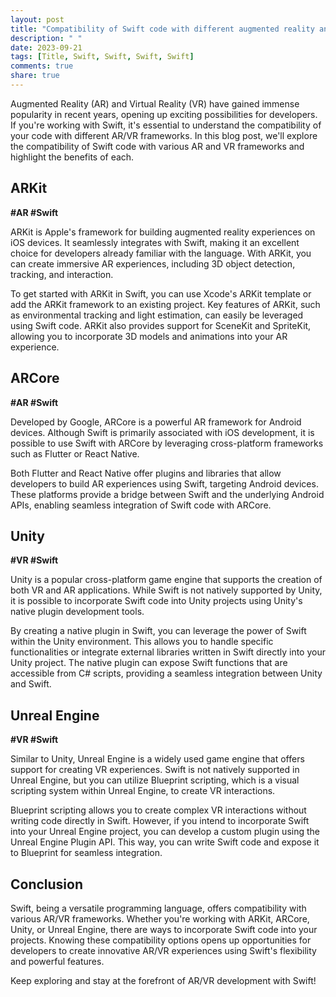 ```yaml
---
layout: post
title: "Compatibility of Swift code with different augmented reality and virtual reality frameworks"
description: " "
date: 2023-09-21
tags: [Title, Swift, Swift, Swift, Swift]
comments: true
share: true
---
```


Augmented Reality (AR) and Virtual Reality (VR) have gained immense popularity in recent years, opening up exciting possibilities for developers. If you're working with Swift, it's essential to understand the compatibility of your code with different AR/VR frameworks. In this blog post, we'll explore the compatibility of Swift code with various AR and VR frameworks and highlight the benefits of each.

## ARKit

**#AR #Swift**

ARKit is Apple's framework for building augmented reality experiences on iOS devices. It seamlessly integrates with Swift, making it an excellent choice for developers already familiar with the language. With ARKit, you can create immersive AR experiences, including 3D object detection, tracking, and interaction.

To get started with ARKit in Swift, you can use Xcode's ARKit template or add the ARKit framework to an existing project. Key features of ARKit, such as environmental tracking and light estimation, can easily be leveraged using Swift code. ARKit also provides support for SceneKit and SpriteKit, allowing you to incorporate 3D models and animations into your AR experience.

## ARCore

**#AR #Swift**

Developed by Google, ARCore is a powerful AR framework for Android devices. Although Swift is primarily associated with iOS development, it is possible to use Swift with ARCore by leveraging cross-platform frameworks such as Flutter or React Native.

Both Flutter and React Native offer plugins and libraries that allow developers to build AR experiences using Swift, targeting Android devices. These platforms provide a bridge between Swift and the underlying Android APIs, enabling seamless integration of Swift code with ARCore.

## Unity

**#VR #Swift**

Unity is a popular cross-platform game engine that supports the creation of both VR and AR applications. While Swift is not natively supported by Unity, it is possible to incorporate Swift code into Unity projects using Unity's native plugin development tools.

By creating a native plugin in Swift, you can leverage the power of Swift within the Unity environment. This allows you to handle specific functionalities or integrate external libraries written in Swift directly into your Unity project. The native plugin can expose Swift functions that are accessible from C# scripts, providing a seamless integration between Unity and Swift.

## Unreal Engine

**#VR #Swift**

Similar to Unity, Unreal Engine is a widely used game engine that offers support for creating VR experiences. Swift is not natively supported in Unreal Engine, but you can utilize Blueprint scripting, which is a visual scripting system within Unreal Engine, to create VR interactions.

Blueprint scripting allows you to create complex VR interactions without writing code directly in Swift. However, if you intend to incorporate Swift into your Unreal Engine project, you can develop a custom plugin using the Unreal Engine Plugin API. This way, you can write Swift code and expose it to Blueprint for seamless integration.

## Conclusion

Swift, being a versatile programming language, offers compatibility with various AR/VR frameworks. Whether you're working with ARKit, ARCore, Unity, or Unreal Engine, there are ways to incorporate Swift code into your projects. Knowing these compatibility options opens up opportunities for developers to create innovative AR/VR experiences using Swift's flexibility and powerful features.

Keep exploring and stay at the forefront of AR/VR development with Swift!